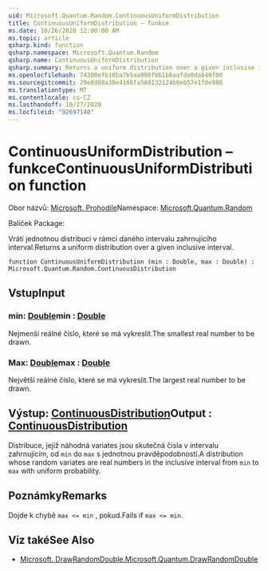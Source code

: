 ```yaml
---
uid: Microsoft.Quantum.Random.ContinuousUniformDistribution
title: ContinuousUniformDistribution – funkce
ms.date: 10/26/2020 12:00:00 AM
ms.topic: article
qsharp.kind: function
qsharp.namespace: Microsoft.Quantum.Random
qsharp.name: ContinuousUniformDistribution
qsharp.summary: Returns a uniform distribution over a given inclusive interval.
ms.openlocfilehash: 74300efb10ba7b5aa006f0b1b6aafde0da840f00
ms.sourcegitcommit: 29e0d88a30e4166fa580132124b0eb57e1f0e986
ms.translationtype: MT
ms.contentlocale: cs-CZ
ms.lasthandoff: 10/27/2020
ms.locfileid: "92697140"
---
```

# <a name="continuousuniformdistribution-function"></a><span data-ttu-id="ea7ef-102">ContinuousUniformDistribution – funkce</span><span class="sxs-lookup"><span data-stu-id="ea7ef-102">ContinuousUniformDistribution function</span></span>

<span data-ttu-id="ea7ef-103">Obor názvů: [Microsoft. Prohodile](xref:Microsoft.Quantum.Random)</span><span class="sxs-lookup"><span data-stu-id="ea7ef-103">Namespace: [Microsoft.Quantum.Random](xref:Microsoft.Quantum.Random)</span></span>

<span data-ttu-id="ea7ef-104">Balíček [](https://nuget.org/packages/)</span><span class="sxs-lookup"><span data-stu-id="ea7ef-104">Package: [](https://nuget.org/packages/)</span></span>


<span data-ttu-id="ea7ef-105">Vrátí jednotnou distribuci v rámci daného intervalu zahrnujícího interval.</span><span class="sxs-lookup"><span data-stu-id="ea7ef-105">Returns a uniform distribution over a given inclusive interval.</span></span>

```qsharp
function ContinuousUniformDistribution (min : Double, max : Double) : Microsoft.Quantum.Random.ContinuousDistribution
```


## <a name="input"></a><span data-ttu-id="ea7ef-106">Vstup</span><span class="sxs-lookup"><span data-stu-id="ea7ef-106">Input</span></span>

### <a name="min--double"></a><span data-ttu-id="ea7ef-107">min: [Double](xref:microsoft.quantum.lang-ref.double)</span><span class="sxs-lookup"><span data-stu-id="ea7ef-107">min : [Double](xref:microsoft.quantum.lang-ref.double)</span></span>

<span data-ttu-id="ea7ef-108">Nejmenší reálné číslo, které se má vykreslit.</span><span class="sxs-lookup"><span data-stu-id="ea7ef-108">The smallest real number to be drawn.</span></span>


### <a name="max--double"></a><span data-ttu-id="ea7ef-109">Max: [Double](xref:microsoft.quantum.lang-ref.double)</span><span class="sxs-lookup"><span data-stu-id="ea7ef-109">max : [Double](xref:microsoft.quantum.lang-ref.double)</span></span>

<span data-ttu-id="ea7ef-110">Největší reálné číslo, které se má vykreslit.</span><span class="sxs-lookup"><span data-stu-id="ea7ef-110">The largest real number to be drawn.</span></span>



## <a name="output--continuousdistribution"></a><span data-ttu-id="ea7ef-111">Výstup: [ContinuousDistribution](xref:Microsoft.Quantum.Random.ContinuousDistribution)</span><span class="sxs-lookup"><span data-stu-id="ea7ef-111">Output : [ContinuousDistribution](xref:Microsoft.Quantum.Random.ContinuousDistribution)</span></span>

<span data-ttu-id="ea7ef-112">Distribuce, jejíž náhodná variates jsou skutečná čísla v intervalu zahrnujícím, od `min` do `max` s jednotnou pravděpodobností.</span><span class="sxs-lookup"><span data-stu-id="ea7ef-112">A distribution whose random variates are real numbers in the inclusive interval from `min` to `max` with uniform probability.</span></span>

## <a name="remarks"></a><span data-ttu-id="ea7ef-113">Poznámky</span><span class="sxs-lookup"><span data-stu-id="ea7ef-113">Remarks</span></span>

<span data-ttu-id="ea7ef-114">Dojde k chybě `max <= min` , pokud.</span><span class="sxs-lookup"><span data-stu-id="ea7ef-114">Fails if `max <= min`.</span></span>

## <a name="see-also"></a><span data-ttu-id="ea7ef-115">Viz také</span><span class="sxs-lookup"><span data-stu-id="ea7ef-115">See Also</span></span>

- [<span data-ttu-id="ea7ef-116">Microsoft. DrawRandomDouble.</span><span class="sxs-lookup"><span data-stu-id="ea7ef-116">Microsoft.Quantum.DrawRandomDouble</span></span>](xref:Microsoft.Quantum.DrawRandomDouble)